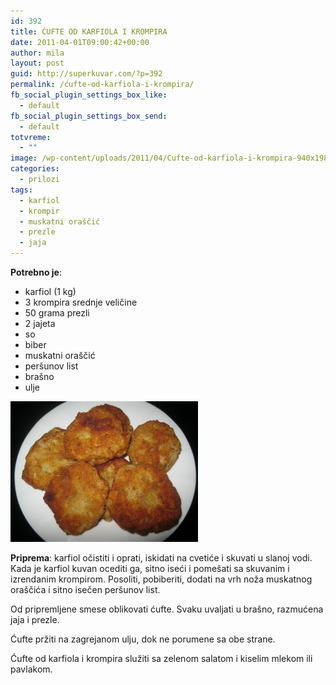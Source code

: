 ```yaml
---
id: 392
title: ĆUFTE OD KARFIOLA I KROMPIRA
date: 2011-04-01T09:00:42+00:00
author: mila
layout: post
guid: http://superkuvar.com/?p=392
permalink: /ćufte-od-karfiola-i-krompira/
fb_social_plugin_settings_box_like:
  - default
fb_social_plugin_settings_box_send:
  - default
totvreme:
  - ""
image: /wp-content/uploads/2011/04/Cufte-od-karfiola-i-krompira-940x198.jpg
categories:
  - prilozi
tags:
  - karfiol
  - krompir
  - muskatni oraščić
  - prezle
  - jaja
---
```

**Potrebno je**:

  * karfiol (1 kg)
  * 3 krompira srednje veličine
  * 50 grama prezli
  * 2 jajeta
  * so
  * biber
  * muskatni oraščić
  * peršunov list
  * brašno
  * ulje

[<img class="alignnone size-medium wp-image-6250" src="/wp-content/uploads/2011/04/Cufte-od-karfiola-i-krompira-1024x768.jpg" alt="Cufte od karfiola i krompira" width="300" height="225" />](/wp-content/uploads/2011/04/Cufte-od-karfiola-i-krompira.jpg)

**Priprema**: karfiol očistiti i oprati, iskidati na cvetiće i skuvati u slanoj vodi. Kada je karfiol kuvan ocediti ga, sitno iseći i pomešati sa skuvanim i izrendanim krompirom. Posoliti, pobiberiti, dodati na vrh noža muskatnog oraščića i sitno isečen peršunov list.

Od pripremljene smese oblikovati ćufte. Svaku uvaljati u brašno, razmućena jaja i prezle.

Ćufte pržiti na zagrejanom ulju, dok ne porumene sa obe strane.

Ćufte od karfiola i krompira služiti sa zelenom salatom i kiselim mlekom ili pavlakom.